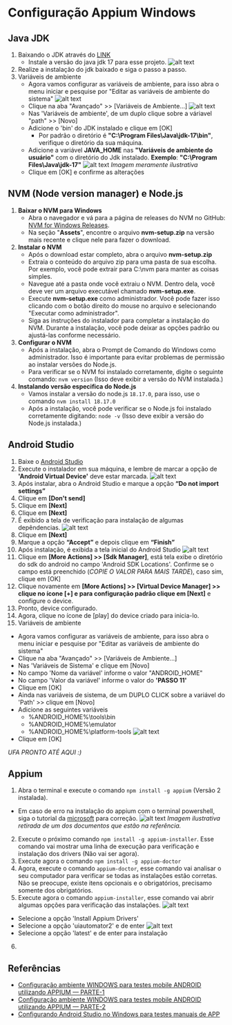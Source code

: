 # Configuração Appium Windows

## Java JDK

1. Baixando o JDK através do [LINK](https://www.oracle.com/br/java/technologies/downloads/#jdk17-windows)
   - Instale a versão do java jdk 17 para esse projeto.  ![alt text](./img/jdk-windows.png)
2. Realize a instalação do jdk baixado e siga o passo a passo.
3. Variáveis de ambiente
   - Agora vamos configurar as variáveis de ambiente, para isso abra o menu iniciar e pesquise por "Editar as variáveis de ambiente do sistema"
   ![alt text](./img/variavel-ambiente-01.png)
   - Clique na aba "Avançado" >> [Variáveis de Ambiente...]
   ![alt text](./img/variavel-ambiente-02.png)
   - Nas 'Variáveis de ambiente', de um duplo clique sobre a váriavel "path" >> [Novo]
   - Adicione o 'bin' do JDK instalado e clique em [OK]
     - Por padrão o diretório é **"C:\Program Files\Java\jdk-17\bin"**, verifique o diretório da sua máquina.
   - Adicione a variável **JAVA_HOME** nas **"Variáveis de ambiente do usuário"** com o diretório do Jdk instalado. **Exemplo**: **"C:\Program Files\Java\jdk-17"**
    ![alt text](./img/variavel-ambiente-03.png)
    *Imagem meramente ilustrativa*
   - Clique em [OK] e confirme as alterações

## NVM (Node version manager) e Node.js

1. **Baixar o NVM para Windows**
   - Abra o navegador e vá para a página de releases do NVM no GitHub: [NVM for Windows Releases](https://github.com/coreybutler/nvm-windows/releases).
   - Na seção "**Assets**", encontre o arquivo **nvm-setup.zip** na versão mais recente e clique nele para fazer o download.
2. **Instalar o NVM**
   - Após o download estar completo, abra o arquivo **nvm-setup.zip**
   - Extraia o conteúdo do arquivo zip para uma pasta de sua escolha. Por exemplo, você pode extrair para C:\nvm para manter as coisas simples.
   - Navegue até a pasta onde você extraiu o NVM. Dentro dela, você deve ver um arquivo executável chamado **nvm-setup.exe**.
   - Execute **nvm-setup.exe** como administrador. Você pode fazer isso clicando com o botão direito do mouse no arquivo e selecionando "Executar como administrador".
   - Siga as instruções do instalador para completar a instalação do NVM. Durante a instalação, você pode deixar as opções padrão ou ajustá-las conforme necessário.
3. **Configurar o NVM**
   - Após a instalação, abra o Prompt de Comando do Windows como administrador. Isso é importante para evitar problemas de permissão ao instalar versões do Node.js.
   - Para verificar se o NVM foi instalado corretamente, digite o seguinte comando: ``nvm version`` (Isso deve exibir a versão do NVM instalada.)
4. **Instalando versão especifica do Node.js**
   - Vamos instalar a versão do node.js ``18.17.0``, para isso, use o comando ``nvm install 18.17.0``
   - Após a instalação, você pode verificar se o Node.js foi instalado corretamente digitando: ``node -v`` (Isso deve exibir a versão do Node.js instalada.)

## Android Studio

1. Baixe o [Android Studio](https://developer.android.com/studio?hl=pt-br)
2. Execute o instalador em sua máquina, e lembre de marcar a opção de **'Android Virtual Device'** deve estar marcada.
![alt text](./img/android-studio-01.png)
3. Após instalar, abra o Android Studio e marque a opção **“Do not import settings”**
4. Clique em **[Don't send]**
5. Clique em **[Next]**
6. Clique em **[Next]**
7. É exibido a tela de verificação para instalação de algumas depêndencias.
![alt text](./img/android-studio-02.png)
8. Clique em **[Next]**
9. Marque a opção **“Accept”** e depois clique em **“Finish”**
10. Após instalação, é exibida a tela inicial do Android Studio
![alt text](./img/android-studio-03.png)
11. Clique em **[More Actions] >> [Sdk Manager]**, está tela exibe o diretório do sdk do android no campo 'Android SDK Locations'. Confirme se o campo está preenchido (*COPIE O VALOR PARA MAIS TARDE*), caso sim, clique em [OK]
12. Clique novamente em **[More Actions] >> [Virtual Device Manager] >> clique no ícone [+] e para configuração padrão clique em [Next]** e configure o device.
13. Pronto, device configurado. 
14. Agora, clique no ícone de [play] do device criado para inicia-lo.
15. Variáveis de ambiente
  - Agora vamos configurar as variáveis de ambiente, para isso abra o menu iniciar e pesquise por "Editar as variáveis de ambiente do sistema"
  - Clique na aba "Avançado" >> [Variáveis de Ambiente...]
  - Nas 'Variáveis de Sistema' e clique em [Novo]
  - No campo 'Nome da variável' informe o valor "ANDROID_HOME"
  - No campo 'Valor da variável' informe o valor do **'PASSO 11'**
  - Clique em [OK]
  - Ainda nas variáveis de sistema, de um DUPLO CLICK sobre a variável do 'Path' >> clique em [Novo]
  - Adicione as seguintes variáveis
    - %ANDROID_HOME%\tools\bin
    - %ANDROID_HOME%\emulator
    - %ANDROID_HOME%\platform-tools
    ![alt text](./img/android-studio-04.png)
  - Clique em [OK]

*UFA PRONTO ATÉ AQUI :)*

## Appium

1. Abra o terminal e execute o comando ``npm install -g appium`` (Versão 2 instalada).
  - Em caso de erro na instalação do appium com o terminal powershell, siga o tutorial da [microsoft](https://learn.microsoft.com/pt-br/powershell/module/microsoft.powershell.core/about/about_execution_policies?view=powershell-7.4) para correção.
  ![alt text](./img/appium-01.png)
  *Imagem ilustrativa retirada de um dos documentos que estão na referência.*
2. Execute o próximo comando ``npm install -g appium-installer``. Esse comando vai mostrar uma linha de execução para verificação e instalação dos drivers (Não vai ser agora).
3. Execute agora o comando ``npm install -g appium-doctor``
4. Agora, execute o comando ``appium-doctor``, esse comando vai analisar o seu computador para verificar se todas as instalações estão corretas. Não se preocupe, existe itens opcionais e o obrigatórios, precisamo somente dos obrigatórios.
5. Execute agora o comando ``appium-installer``, esse comando vai abrir algumas opções para verificação das instalações.
   ![alt text](./img/appium-02.png)
  - Selecione a opção 'Install Appium Drivers'
  - Selecione a opção 'uiautomator2' e de enter
  ![alt text](./img/appium-03.png)
  - Selecione a opção 'latest' e de enter para instalação
6. 


## Referências

- [Configuração ambiente WINDOWS para testes mobile ANDROID utilizando APPIUM — PARTE-1](https://medium.com/@adrianoaluizi/configura%C3%A7%C3%A3o-ambiente-windows-para-testes-mobile-android-utilizando-appium-parte-1-a126c409c6d0)
- [Configuração ambiente WINDOWS para testes mobile ANDROID utilizando APPIUM — PARTE-2](https://medium.com/@adrianoaluizi/configura%C3%A7%C3%A3o-ambiente-windows-para-testes-mobile-android-utilizando-appium-parte-2-3c966ec814b2)
- [Configurando Android Studio no Windows para testes manuais de APP](https://pt.linkedin.com/pulse/configurando-android-studio-windows-para-testes-de-martins-faria)